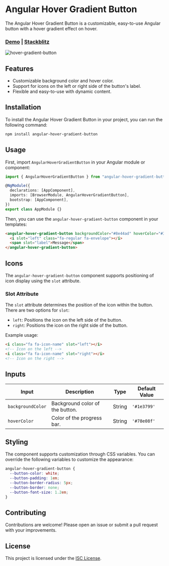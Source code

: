 # Angular Hover Gradient Button

The Angular Hover Gradient Button is a customizable, easy-to-use Angular button with a hover gradient effect on hover.

### [Demo](https://thiagopac.github.io/angular-hover-gradient-button-sample/) | [Stackblitz](https://stackblitz.com/~/github.com/thiagopac/angular-hover-gradient-button-sample)

![hover-gradient-button](https://github.com/thiagopac/angular-hover-gradient-button/assets/3586967/928833e9-199d-4b3a-9009-9be0e51f0aa8)

## Features

- Customizable background color and hover color.
- Support for icons on the left or right side of the button's label.
- Flexible and easy-to-use with dynamic content.

## Installation

To install the Angular Hover Gradient Button in your project, you can run the following command:

```bash
npm install angular-hover-gradient-button
```

## Usage

First, import `AngularHoverGradientButton` in your Angular module or component:

```typescript
import { AngularHoverGradientButton } from "angular-hover-gradient-button";

@NgModule({
  declarations: [AppComponent],
  imports: [BrowserModule, AngularHoverGradientButton],
  bootstrap: [AppComponent],
})
export class AppModule {}
```

Then, you can use the `angular-hover-gradient-button` component in your templates:

```html
<angular-hover-gradient-button backgroundColor="#8e44ad" hoverColor="#3498db">
  <i slot="left" class="fa-regular fa-envelope"></i>
  <span slot="label">Message</span>
</angular-hover-gradient-button>
```

## Icons

The `angular-hover-gradient-button` component supports positioning of icon display using the `slot` attribute.

### Slot Attribute

The `slot` attribute determines the position of the icon within the button. There are two options for `slot`:

- `left`: Positions the icon on the left side of the button.
- `right`: Positions the icon on the right side of the button.

Example usage:

```html
<i class="fa fa-icon-name" slot="left"></i>
<!-- Icon on the left -->
<i class="fa fa-icon-name" slot="right"></i>
<!-- Icon on the right -->
```

## Inputs

| Input             | Description                     | Type   | Default Value |
| ----------------- | ------------------------------- | ------ | ------------- |
| `backgroundColor` | Background color of the button. | String | `'#1e3799'`   |
| `hoverColor`      | Color of the progress bar.      | String | `'#78e08f'`   |

## Styling

The component supports customization through CSS variables. You can override the following variables to customize the appearance:

```scss
angular-hover-gradient-button {
  --button-color: white;
  --button-padding: 1em;
  --button-border-radius: 5px;
  --button-border: none;
  --button-font-size: 1.2em;
}
```

## Contributing

Contributions are welcome! Please open an issue or submit a pull request with your improvements.

## License

This project is licensed under the [ISC License](LICENSE.md).
